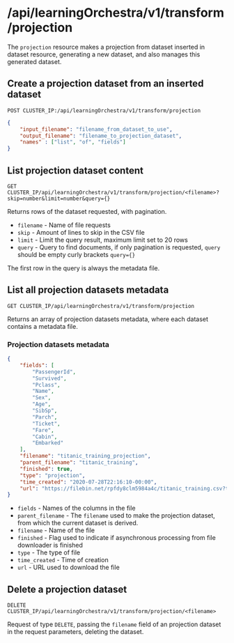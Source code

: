 # /api/learningOrchestra/v1/transform/projection

The `projection` resource makes a projection from dataset inserted in dataset resource, generating a new dataset, and also manages this generated dataset.

## Create a projection dataset from an inserted dataset

`POST CLUSTER_IP:/api/learningOrchestra/v1/transform/projection`

```json
{
    "input_filename": "filename_from_dataset_to_use",
    "output_filename": "filename_to_projection_dataset",
    "names" : ["list", "of", "fields"]
}
```

## List projection dataset content

`GET CLUSTER_IP/api/learningOrchestra/v1/transform/projection/<filename>?skip=number&limit=number&query={}`

Returns rows of the dataset requested, with pagination.

* `filename` - Name of file requests
* `skip` - Amount of lines to skip in the CSV file
* `limit` - Limit the query result, maximum limit set to 20 rows
* `query` - Query to find documents, if only pagination is requested, `query` should be empty curly brackets `query={}`

The first row in the query is always the metadata file.


## List all projection datasets metadata

`GET CLUSTER_IP/api/learningOrchestra/v1/transform/projection`

Returns an array of projection datasets metadata, where each dataset contains a metadata file.

### Projection datasets metadata

```json
{
    "fields": [
        "PassengerId",
        "Survived",
        "Pclass",
        "Name",
        "Sex",
        "Age",
        "SibSp",
        "Parch",
        "Ticket",
        "Fare",
        "Cabin",
        "Embarked"
    ],
    "filename": "titanic_training_projection",
    "parent_filename": "titanic_training",
    "finished": true,
    "type": "projection",
    "time_created": "2020-07-28T22:16:10-00:00",
    "url": "https://filebin.net/rpfdy8clm5984a4c/titanic_training.csv?t=gcnjz1yo"
}
```

* `fields` - Names of the columns in the file
* `parent_filename` - The `filename` used to make the projection dataset, from which the current dataset is derived.
* `filename` - Name of the file
* `finished` - Flag used to indicate if asynchronous processing from file downloader is finished
* `type` - The type of file
* `time_created` - Time of creation
* `url` - URL used to download the file

## Delete a projection dataset

`DELETE CLUSTER_IP/api/learningOrchestra/v1/transform/projection/<filename>`

Request of type `DELETE`, passing the `filename` field of an projection dataset in the request parameters, deleting the dataset.


